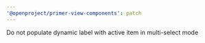 ```yaml
---
'@openproject/primer-view-components': patch
---
```


Do not populate dynamic label with active item in multi-select mode
